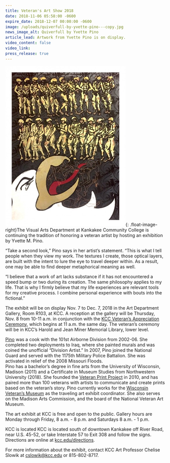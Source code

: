 ```yaml
---
title: Veteran's Art Show 2018
date: 2018-11-06 05:58:00 -0600
expire_date: 2018-12-07 00:00:00 -0600
image: /uploads/quiverfull-by-yvette-pino---copy.jpg
news_image_alt: Quiverfull by Yvette Pino
article_lead: Artwork from Yvette Pino is on display.
video_content: false
video_link:
press_release: true
---
```


![](/uploads/quiverfull-by-yvette-pino---copy-1.jpg){: .float-image-right}The Visual Arts Department at Kankakee Community College is continuing the tradition of honoring a veteran artist by hosting an exhibition by Yvette M. Pino.

“Take a second look,” Pino says in her artist’s statement. “This is what I tell people when they view my work. The textures I create, those optical layers, are built with the intent to lure the eye to travel deeper within. As a result, one may be able to find deeper metaphorical meaning as well.

“I believe that a work of art lacks substance if it has not encountered a speed bump or two during its creation. The same philosophy applies to my life. That is why I firmly believe that my life experiences are relevant tools for my creative process. I combine personal experience with bouts into the fictional.”

The exhibit will be on display Nov. 7 to Dec. 7, 2018 in the Art Department Gallery, Room R103, at KCC. A reception at the gallery will be Thursday, Nov. 8 from 10-11 a.m. in conjunction with the [KCC Veteran’s Appreciation Ceremony](https://news.kcc.edu/2018/10/29/veterans-day-events-2018.html), which begins at 11 a.m. the same day. The veteran’s ceremony will be in KCC’s Harold and Jean Miner Memorial Library, lower level.

[Pino](http://yvettempino.com/) was a cook with the 101st Airborne Division from 2002-06. She completed two deployments to Iraq, where she painted murals and was coined the unofficial “Division Artist.” In 2007, Pino joined the National Guard and served with the 1175th Military Police Battalion. She was activated in relief of the 2008 Missouri Floods.<br>Pino has a bachelor’s degree in fine arts from the University of Wisconsin, Madison (2011) and a Certificate in Museum Studies from Northwestern University (2018). She founded the [Veteran Print Project](http://veteranprintproject.com/) in 2010, and has paired more than 100 veterans with artists to communicate and create prints based on the veteran’s story. Pino currently works for the [Wisconsin Veteran’s Museum](https://www.wisvetsmuseum.com/) as the traveling art exhibit coordinator. She also serves on the Madison Arts Commission, and the board of the National Veteran Art Museum.

The art exhibit at KCC is free and open to the public. Gallery hours are Monday through Friday, 8 a.m. - 8 p.m. and Saturdays 8 a.m. - 1 p.m.

KCC is located KCC is located south of downtown Kankakee off River Road, near U.S. 45-52, or take Interstate 57 to Exit 308 and follow the signs. Directions are online at [kcc.edu/directions](http://www.kcc.edu/directions).

For more information about the exhibit, contact KCC Art Professor Chelise Slowik at [cslowik@kcc.edu](mailto:cslowik@kcc.edu?subject=KCC%20Veteran's%20Art%20Show) or 815-802-8717.